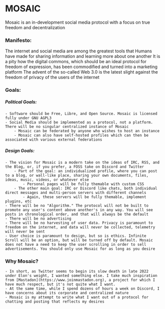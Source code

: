 # MOSAIC

Mosaic is an in-development social media protocol with a focus on true freedom and decentralization

### Manifesto:
The internet and social media are among the greatest tools that Humans have made for sharing information and learning more about one another
It is a pity how the digital commons, which should be an ideal protocol for freedom of expression, has been commodified and turned into a marketing platform
The advent of the so-called Web 3.0 is the latest slight against the freedom of privacy of the users of the internet

### Goals:
##### Political Goals:
    - Software should be Free, Libre, and Open Source. Mosaic is licensed fully under GNU AGPL3
    - Social Media should be implemented as a protocol, not a platform. There will be no singular centralized instance of Mosaic
        - Mosaic can be federated by anyone who wishes to host an instance
        - Mosaic can also have self-hosted profiles which can then be associated with various external federations

##### Design Goals:
    - The vision for Mosaic is a modern take on the ideas of IRC, RSS, and the Blog, or, if you prefer, a FOSS take on Discord and Twitter
        - Part of the goal: an individualized profile, where you can post to a blog, or wall-like place, sharing your own documents, files, ideas, music, videos, or whatever else
            - Personal pages will be fully themable with custom CSS
        - The other main goal: IRC or Discord like chats, both individual direct messages and multi-person servers with different channels
            - Again, these servers will be fully themable, implement plugins, etc
    - There will be no "Algorithm." The protocol will not be built to promote any user's content above another's in any way. You will see posts in chronological order, and that will always be the default
    - There will be no advertising
    - There will be no harvesting of user data. Privacy is paramount to freedom on the internet, and data will never be collected, telemetry will never be sent
    - User choice is paramount to design, but so is ethics. Infinite Scroll will be an option, but will be turned off by default. Mosaic does not have a need to keep the user scrolling in order to sell advertisements. You should only use Mosaic for as long as you desire

### Why Mosaic?
    - In short, as Twitter seems to begin its slow death in late 2022 under Elon's weight, I wanted something else. I take much inspiration from [Mastadon](https://www.joinmastadon.org), a project for which I have much respect, but it's not quite what I want.
    - At the same time, while I spend dozens of hours a week on Discord, I have concerns about its corporate and centralized nature
    - Mosaic is my attempt to write what I want out of a protocol for chatting and posting that reflects my desires
